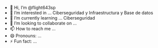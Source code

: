 - 👋 Hi, I’m @flight643sp
- 👀 I’m interested in ... Ciberseguridad y Infraestructura y Base de datos
- 🌱 I’m currently learning ... Ciberseguridad 
- 💞️ I’m looking to collaborate on ...
- 📫 How to reach me ...
- 😄 Pronouns: ...
- ⚡ Fun fact: ...

<!---
flight643sp/flight643sp is a ✨ special ✨ repository because its `README.md` (this file) appears on your GitHub profile.
You can click the Preview link to take a look at your changes.
--->

